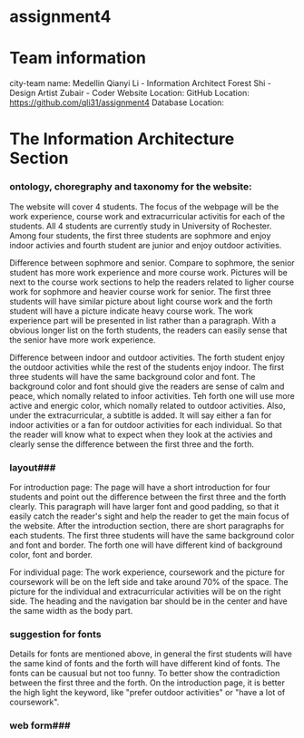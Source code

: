 # assignment4

# Team information 
city-team name: Medellin 
Qianyi Li - Information Architect 
Forest Shi - Design Artist 
Zubair - Coder 
Website Location:
GitHub Location: https://github.com/qli31/assignment4
Database Location:

# The Information Architecture Section 
### ontology, choregraphy and taxonomy for the website: ###
The website will cover 4 students. The focus of the webpage will be the work experience, course work and extracurricular activitis for each of the students. All 4 students are currently study in University of Rochester. Among four students, the first three students are sophmore and enjoy indoor activies and fourth student are junior and enjoy outdoor activities.

Difference between sophmore and senior. Compare to sophmore, the senior student has more work experience and more course work. Pictures will be next to the course work sections to help the readers related to ligher course work for sophmore and heavier course work for senior. The first three students will have similar picture about light course work and the forth student will have a picture indicate heavy course work. The work experience part will be presented in list rather than a paragraph. With a obvious longer list on the forth students, the readers can easily sense that the senior have more work experience. 

Difference between indoor and outdoor activities. The forth student enjoy the outdoor activities while the rest of the students enjoy indoor. The first three students will have the same background color and font. The background color and font should give the readers are sense of calm and peace, which nomally related to infoor activities. Teh forth one will use more active and energic color, which nomally related to outdoor activities. Also, under the extracurricular, a subtitle is added. It will say either a fan for indoor activities or a fan for outdoor activities for each individual. So that the reader will know what to expect when they look at the activies and clearly sense the difference between the first three and the forth. 


### layout###
For introduction page: The page will have a short introduction for four students and point out the difference between the first three and the forth clearly. This paragraph will have larger font and good padding, so that it easily catch the reader's sight and help the reader to get the main focus of the website. After the introduction section, there are short paragraphs for each students. The first three students will have the same background color and font and border. The forth one will have different kind of background color, font and border. 

For individual page: The work experience, coursework and the picture for coursework will be on the left side and take around 70% of the space. The picture for the individual and extracurricular activities will be on the right side. The heading and the navigation bar should be in the center and have the same width as the body part. 

### suggestion for fonts ###
Details for fonts are mentioned above, in general the first students will have the same kind of fonts and the forth will have different kind of fonts. The fonts can be causual but not too funny. To better show the contradiction between the first three and the forth. On the introduction page, it is better the high light the keyword, like "prefer outdoor activities" or "have a lot of coursework".

### web form###



